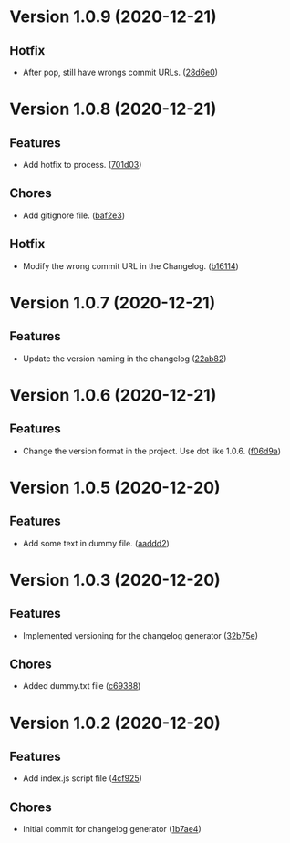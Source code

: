 # Version 1.0.9 (2020-12-21)

## Hotfix
* After pop, still have wrongs commit URLs. ([28d6e0](https://github.com/Mushu-Tutorials/tuto-git-changelogs/28d6e0ca12b9af507d85e034a3e9262ef7488812))

# Version 1.0.8 (2020-12-21)

## Features
* Add hotfix to process. ([701d03](https://github.com/Mushu-Tutorials/tuto-git-changelogs/commit/701d036a629000eeea6464e5f188cd6279c411ba))

## Chores
* Add gitignore file. ([baf2e3](https://github.com/Mushu-Tutorials/tuto-git-changelogs/commit/baf2e3402c297657c765cd67f3cd0fcf0a1ecdcd))

## Hotfix
* Modify the wrong commit URL in the Changelog. ([b16114](https://github.com/Mushu-Tutorials/tuto-git-changelogs/commit/b161147e91283de563920b285660e2ee4af0a05b))

# Version 1.0.7 (2020-12-21)

## Features
* Update the version naming in the changelog ([22ab82](https://github.com/Mushu-Tutorials/tuto-git-changelogs/commit/22ab82f4a3d510a07feea3586b035daae21e9645))

# Version 1.0.6 (2020-12-21)

## Features
* Change the version format in the project. Use dot like 1.0.6. ([f06d9a](https://github.com/Mushu-Tutorials/tuto-git-changelogs/commit/f06d9a66c0a70ab802223d2be2bd883e17fc4146))

# Version 1.0.5 (2020-12-20)

## Features
* Add some text in dummy file. ([aaddd2](https://github.com/Mushu-Tutorials/tuto-git-changelogs/commit/aaddd2ac36f5574c2118c1d1be6241943f020f48))

# Version 1.0.3 (2020-12-20)

## Features
* Implemented versioning for the changelog generator ([32b75e](https://github.com/Mushu-Tutorials/tuto-git-changelogs/commit/32b75e2b4b1e03be86f368a2d00ae4b3636aa9ca))

## Chores
* Added dummy.txt file ([c69388](https://github.com/Mushu-Tutorials/tuto-git-changelogs/commit/c69388dd2d504f0c1aeb1ac95db7b2b5b6167720))

# Version 1.0.2 (2020-12-20)

## Features
* Add index.js script file ([4cf925](https://github.com/Mushu-Tutorials/tuto-git-changelogs/commit/4cf9258f81bc3e125da57eb45c35a217bfbbf7bd))

## Chores
* Initial commit for changelog generator ([1b7ae4](https://github.com/Mushu-Tutorials/tuto-git-changelogs/commit/1b7ae46d74d6eb765bfa2fb291b52e2c430e9794))


